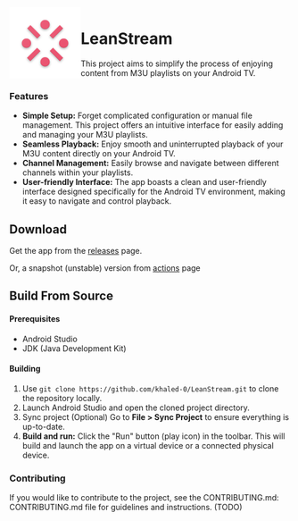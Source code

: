 <img src="https://raw.githubusercontent.com/khaled-0/LeanStream/main/play_hi_res_512.png" height="128px" align="left">

# LeanStream

This project aims to simplify the process of enjoying content from M3U playlists on your Android TV.

### Features

* **Simple Setup:** Forget complicated configuration or manual file management. This project offers
  an intuitive interface for easily adding and managing your M3U playlists.
* **Seamless Playback:** Enjoy smooth and uninterrupted playback of your M3U content directly on
  your Android TV.
* **Channel Management:** Easily browse and navigate between different channels within your
  playlists.
* **User-friendly Interface:** The app boasts a clean and user-friendly interface designed
  specifically for the Android TV environment, making it easy to navigate and control playback.

## Download

Get the app from the [releases](https://github.com/khaled-0/LeanStream/releases/) page.

Or, a snapshot (unstable) version from [actions](https://github.com/khaled-0/LeanStream/actions)
page

## Build From Source

#### Prerequisites

* Android Studio
* JDK (Java Development Kit)

#### Building

1. Use `git clone https://github.com/khaled-0/LeanStream.git` to clone the repository locally.
2. Launch Android Studio and open the cloned project
   directory.
3. Sync project (Optional) Go to **File >
   Sync Project** to ensure everything is up-to-date.
4. **Build and run:** Click the "Run" button (play icon) in the toolbar. This will build and launch
   the app on a virtual device or a connected physical device.

### Contributing

If you would like to contribute to the project, see the CONTRIBUTING.md: CONTRIBUTING.md file for
guidelines and instructions. (TODO)
